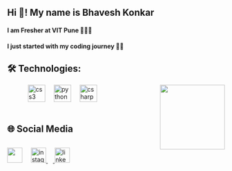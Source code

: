 <h2 align="left">Hi 👋! My name is Bhavesh Konkar </h2>
<h4>I am Fresher at VIT Pune 👨🏻‍🎓</h4>
<h4>I just started with my coding journey 👨‍💻 </h4>

###



###


  

###
<h2>🛠️ Technologies:</h2>
<div align="left">
<img width="12" />
<img width="12" />
  <img align="right" height="150" width:100% src="https://media1.tenor.com/m/1mwdqr51emcAAAAC/test-typing.gif"  />
  <img width="12" />
  <img src="https://cdn.jsdelivr.net/gh/devicons/devicon/icons/css3/css3-original.svg" height="40" alt="css3 logo"  />
  <img width="12" />
  <img src="https://cdn.jsdelivr.net/gh/devicons/devicon/icons/python/python-original.svg" height="40" alt="python logo"  />
  <img width="12" />
  <img src="https://cdn.jsdelivr.net/gh/devicons/devicon/icons/csharp/csharp-original.svg" height="40" alt="csharp logo"  />
</div>
  <img width="12" />
  <img width="12" />
<p></p>
<h2>🌐 Social Media</h2>
<img width="12" />
<p></p>
<div align="left">
  <a href ="https://www.youtube.com/"><img src="https://www.svgrepo.com/show/13671/youtube.svg" height="35" alt=""  /></a> 
  <img width="12" />
   <a href ="https://www.instagram.com/"><img src="https://www.svgrepo.com/show/13639/instagram.svg" height="35" alt="instagram logo"  />
   <img width="12" />
   <a href ="https://www.linkedin.com/"><img src="https://www.svgrepo.com/show/75820/linkedin.svg" height="35" alt="linkedin logo"  />
</div>

###

<br clear="both">


###
